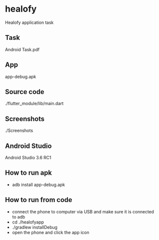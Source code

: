 # healofy
Healofy application task

## Task
Android Task.pdf

## App
app-debug.apk

## Source code
./flutter_module/lib/main.dart

## Screenshots
./Screenshots

## Android Studio
Android Studio 3.6 RC1

## How to run apk
- adb install app-debug.apk 

## How to run from code
- connect the phone to computer via USB and make sure it is connected to adb
- cd ./healofyapp
- ./gradlew installDebug
- open the phone and click the app icon

